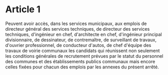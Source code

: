 # Article 1

Peuvent avoir accès, dans les services municipaux, aux emplois de directeur général des services techniques, de directeur des services techniques, d'ingénieur en chef, d'architecte en chef, d'ingénieur principal divisionnaire, de dessinateur, de contremaître, de surveillant de travaux, d'ouvrier professionnel, de conducteur d'autos, de chef d'équipe des travaux de voirie communaux les candidats qui réunissent non seulement les conditions générales de recrutement prévues par le statut du personnel des communes et des établissements publics communaux mais encore celles fixées pour chacun des emplois par les annexes du présent arrêté.
